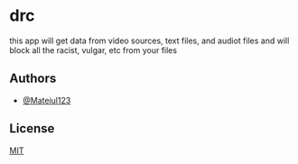 # drc

this app will get data from video sources, text files, and audiot files and will block all the racist, vulgar, etc from your files


## Authors

- [@Mateiul123](https://github.com/Mateiul123/DRKR)


## License

[MIT](https://choosealicense.com/licenses/mit/)


